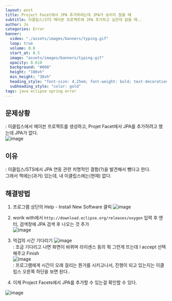 ```yaml
---
layout: post
title: Project Facet에서 JPA 추가하려는데 JPA가 보이지 않을 때
subtitle: 이클립스/STS 메이븐 프로젝트에 JPA 추가하고 싶은데 없을 때.. 
author: Jo 
categories: Error
banner:
  video: "./assets/images/banners/typing.gif"
  loop: true
  volume: 0.8
  start_at: 8.5
  image: "assets/images/banners/typing.gif"
  opacity: 0.618
  background: "#000"
  height: "100vh"
  min_height: "38vh"
  heading_style: "font-size: 4.25em; font-weight: bold; text-decoration: underline"
  subheading_style: "color: gold"
tags: java eclipse spring error
---
```


## 문제상황
: 이클립스에서 메이븐 프로젝트를 생성하고, Projet Facet에서 JPA를 추가하려고 했는데 JPA가 없다.<br>
![image](https://github.com/CheeseYoung/Cheeseyoung.github.io/assets/132384527/c78c31b7-d235-414a-a0df-151a48a27272)

## 이유
: 이클립스/STS에서 JPA 연동 관련 치명적인 결함(?)을 발견해서 뺐다고 한다.<br>
그래서 책에는(과거) 있는데, 내 이클립스에는(현재) 없다.

## 해결방법 
1. 프로그램 상단의 Help - Install New Software 클릭
![image](https://github.com/CheeseYoung/Cheeseyoung.github.io/assets/132384527/eecd03e0-0e6d-4a43-a61e-00a845dfa113)

2. worik with에서 ``http://download.eclipse.org/releases/oxygen`` 입력 후 엔터, 검색창에 JPA 검색 후 나오는 것 추가  
![image](https://github.com/CheeseYoung/Cheeseyoung.github.io/assets/132384527/9b441ebc-011a-4e11-bb72-c9e86c1b9a2c)

3. 억겁의 시간 기다리기
![image](https://github.com/CheeseYoung/Cheeseyoung.github.io/assets/132384527/721e813d-cb2f-47a8-998f-280d5a19e728) <br>
 : 조금 기다리고 나면 화면이 바뀌며 라이센스 동의 뭐 그런게 뜨는데 I accept 선택해주고 Finish <br>
![image](https://github.com/CheeseYoung/Cheeseyoung.github.io/assets/132384527/bbcf9798-07c4-48dd-a9e0-cc0b16eb6f22) <br>
 : 프로그램에게 시간이 오래 걸리는 뭔가를 시키고나서, 진행이 되고 있는지는 이클립스 오른쪽 하단을 보면 된다..

4. 이제 Project Facets에서 JPA를 추가할 수 있는걸 확인할 수 있다.



![image](https://github.com/CheeseYoung/Cheeseyoung.github.io/assets/132384527/dc1baccd-ed5d-418d-89fa-99911bb50789)
